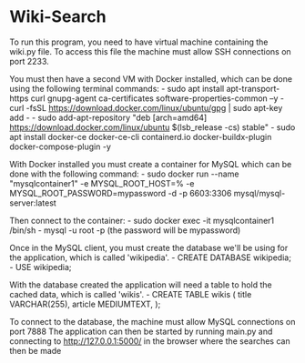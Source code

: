 # Wiki-Search

To run this program, you need to have virtual machine containing the wiki.py file.
To access this file the machine must allow SSH connections on port 2233.

You must then have a second VM with Docker installed, which can be done using the following terminal commands:
    - sudo apt install apt-transport-https curl gnupg-agent ca-certificates software-properties-common –y
    - curl -fsSL https://download.docker.com/linux/ubuntu/gpg | sudo apt-key add -
    - sudo add-apt-repository "deb [arch=amd64] https://download.docker.com/linux/ubuntu $(lsb_release -cs) stable"
    - sudo apt install docker-ce docker-ce-cli containerd.io docker-buildx-plugin docker-compose-plugin -y

With Docker installed you must create a container for MySQL which can be done with the following command:
    - sudo docker run --name "mysqlcontainer1" -e
      MYSQL_ROOT_HOST=% -e MYSQL_ROOT_PASSWORD=mypassword -d -p
      6603:3306 mysql/mysql-server:latest

Then connect to the container:
    - sudo docker exec -it mysqlcontainer1 /bin/sh
    - mysql -u root -p (the password will be mypassword)


Once in the MySQL client, you must create the database we'll be using for the application, which is called 'wikipedia'.
    - CREATE DATABASE wikipedia;
    - USE wikipedia;

With the database created the application will need a table to hold the cached data, which is called 'wikis'.
    - CREATE TABLE wikis (
            title VARCHAR(255),
            article MEDIUMTEXT,
      );

To connect to the database, the machine must allow MySQL connections on port 7888
The application can then be started by running main.py and connecting to http://127.0.0.1:5000/ in the browser where
the searches can then be made
